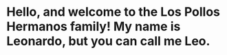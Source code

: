 # Hello, and welcome to the Los Pollos Hermanos family! My name is Leonardo, but you can call me Leo.
